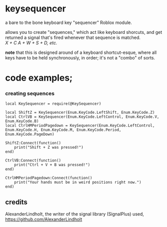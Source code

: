 # keysequencer
a bare to the bone keyboard key "sequencer" Roblox module.

allows you to create "sequences," which act like keyboard shorcuts, and get returned a signal
that's fired whenever that sequence is matched. <br>
*X + C*
*A + W + S + D, etc.*

**note** that this is designed around of a keyboard shortcut-esque, where all keys have to be held synchronously, in order; it's not a "combo" of sorts.

# code examples;

### creating sequences
```luau
local KeySequencer = require(@KeySequencer)

local ShiftZ = KeySequencer(Enum.KeyCode.LeftShift, Enum.KeyCode.Z)
local CtrlVB = KeySequencer(Enum.KeyCode.LeftControl, Enum.KeyCode.V, Enum.KeyCode.B)
local CtrlHMPeriodPagedown = KeySequencer(Enum.KeyCode.LeftControl, Enum.KeyCode.H, Enum.KeyCode.M, Enum.KeyCode.Period, Enum.KeyCode.PageDown)

ShiftZ:Connect(function()
	print("Shift + Z was pressed!")
end)

CtrlVB:Connect(function()
	print("Ctrl + V + B was pressed!")
end)

CtrlHMPeriodPagedown:Connect(function()
	print("Your hands must be in weird positions right now.")
end)
```
	
## **credits** <br>
AlexanderLindholt, the writer of the signal library (SignalPlus) used, https://github.com/AlexanderLindholt

